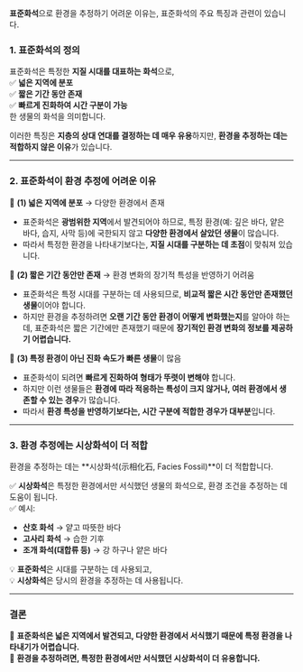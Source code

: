 **표준화석**으로 환경을 추정하기 어려운 이유는, 표준화석의 주요 특징과 관련이 있습니다.  

### **1. 표준화석의 정의**  
표준화석은 특정한 **지질 시대를 대표하는 화석**으로,  
✅ **넓은 지역에 분포**  
✅ **짧은 기간 동안 존재**  
✅ **빠르게 진화하여 시간 구분이 가능**  
한 생물의 화석을 의미합니다.  

이러한 특징은 **지층의 상대 연대를 결정하는 데 매우 유용**하지만, **환경을 추정하는 데는 적합하지 않은 이유**가 있습니다.  

---  
### **2. 표준화석이 환경 추정에 어려운 이유**  

🔹 **(1) 넓은 지역에 분포** → 다양한 환경에서 존재  
- 표준화석은 **광범위한 지역**에서 발견되어야 하므로, 특정 환경(예: 깊은 바다, 얕은 바다, 습지, 사막 등)에 국한되지 않고 **다양한 환경에서 살았던 생물**이 많습니다.  
- 따라서 특정한 환경을 나타내기보다는, **지질 시대를 구분하는 데 초점**이 맞춰져 있습니다.  

🔹 **(2) 짧은 기간 동안만 존재** → 환경 변화의 장기적 특성을 반영하기 어려움  
- 표준화석은 특정 시대를 구분하는 데 사용되므로, **비교적 짧은 시간 동안만 존재했던 생물**이어야 합니다.  
- 하지만 환경을 추정하려면 **오랜 기간 동안 환경이 어떻게 변화했는지**를 알아야 하는데, 표준화석은 짧은 기간에만 존재했기 때문에 **장기적인 환경 변화의 정보를 제공하기 어렵습니다.**  

🔹 **(3) 특정 환경이 아닌 진화 속도가 빠른 생물**이 많음  
- 표준화석이 되려면 **빠르게 진화하여 형태가 뚜렷이 변해야** 합니다.  
- 하지만 이런 생물들은 **환경에 따라 적응하는 특성이 크지 않거나, 여러 환경에서 생존할 수 있는 경우**가 많습니다.  
- 따라서 **환경 특성을 반영하기보다는, 시간 구분에 적합한 경우가 대부분**입니다.  

---  
### **3. 환경 추정에는 시상화석이 더 적합**  
환경을 추정하는 데는 **시상화석(示相化石, Facies Fossil)**이 더 적합합니다.  

✅ **시상화석**은 특정한 환경에서만 서식했던 생물의 화석으로, 환경 조건을 추정하는 데 도움이 됩니다.  
✅ 예시:  
  - **산호 화석** → 얕고 따뜻한 바다  
  - **고사리 화석** → 습한 기후  
  - **조개 화석(대합류 등)** → 강 하구나 얕은 바다  

💡 **표준화석**은 시대를 구분하는 데 사용되고,  
💡 **시상화석**은 당시의 환경을 추정하는 데 사용됩니다.  

---  
### **결론**  
📌 **표준화석은 넓은 지역에서 발견되고, 다양한 환경에서 서식했기 때문에 특정 환경을 나타내기가 어렵습니다.**  
📌 **환경을 추정하려면, 특정한 환경에서만 서식했던 시상화석이 더 유용합니다.**
